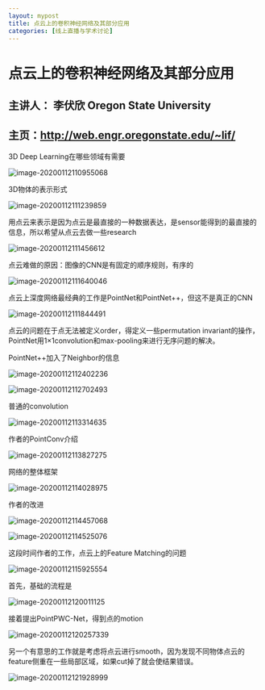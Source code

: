 ```yaml
---
layout: mypost
title: 点云上的卷积神经网络及其部分应用
categories: [线上直播与学术讨论]
---
```


# 点云上的卷积神经网络及其部分应用

## 主讲人： 李伏欣  Oregon State University

## 主页：http://web.engr.oregonstate.edu/~lif/

3D Deep Learning在哪些领域有需要

![image-20200112110955068](/posts/2020/01/12/image-20200112110955068.png)

3D物体的表示形式

![image-20200112111239859](/posts/2020/01/12/image-20200112111239859.png)

用点云来表示是因为点云是最直接的一种数据表达，是sensor能得到的最直接的信息，所以希望从点云去做一些research

![image-20200112111456612](/posts/2020/01/12/image-20200112111456612.png)

点云难做的原因：图像的CNN是有固定的顺序规则，有序的

![image-20200112111640046](/posts/2020/01/12/image-20200112111640046.png)

点云上深度网络最经典的工作是PointNet和PointNet++，但这不是真正的CNN

![image-20200112111844491](/posts/2020/01/12/image-20200112111844491.png)

点云的问题在于点无法被定义order，得定义一些permutation invariant的操作，PointNet用1$\times$1convolution和max-pooling来进行无序问题的解决。

PointNet++加入了Neighbor的信息

![image-20200112112402236](/posts/2020/01/12/image-20200112112402236.png)

![image-20200112112702493](/posts/2020/01/12/image-20200112112702493.png)

普通的convolution

![image-20200112113314635](/posts/2020/01/12/image-20200112113314635.png)

作者的PointConv介绍

![image-20200112113827275](/posts/2020/01/12/image-20200112113827275.png)

网络的整体框架

![image-20200112114028975](/posts/2020/01/12/image-20200112114028975.png)

作者的改进

![image-20200112114457068](/posts/2020/01/12/image-20200112114457068.png)

![image-20200112114525076](/posts/2020/01/12/image-20200112114525076.png)

这段时间作者的工作，点云上的Feature Matching的问题

![image-20200112115925554](/posts/2020/01/12/image-20200112115925554.png)

首先，基础的流程是

![image-20200112120011125](/posts/2020/01/12/image-20200112120011125.png)

接着提出PointPWC-Net，得到点的motion

![image-20200112120257339](/posts/2020/01/12/image-20200112120257339.png)

另一个有意思的工作就是考虑将点云进行smooth，因为发现不同物体点云的feature侧重在一些局部区域，如果cut掉了就会使结果错误。

![image-20200112121928999](/posts/2020/01/12/image-20200112121928999.png)